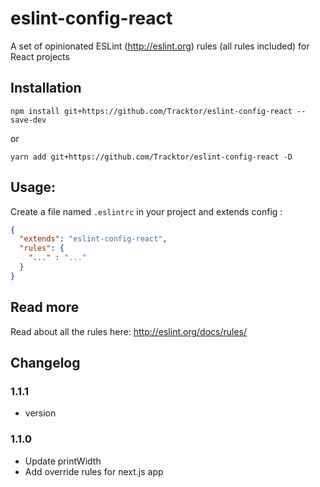 # eslint-config-react

A set of opinionated ESLint (http://eslint.org) rules (all rules included) for React projects

## Installation

```console
npm install git+https://github.com/Tracktor/eslint-config-react --save-dev
```

or 

```console
yarn add git+https://github.com/Tracktor/eslint-config-react -D
```

## Usage:

Create a file named `.eslintrc` in your project and extends config :

```json
{
  "extends": "eslint-config-react",
  "rules": {
    "..." : "..."
  }
}
```

## Read more

Read about all the rules here: http://eslint.org/docs/rules/

## Changelog

### 1.1.1
- version

### 1.1.0
- Update printWidth
- Add override rules for next.js app